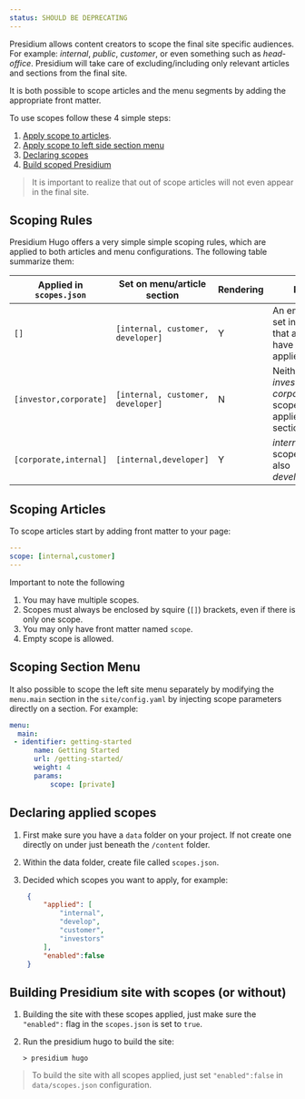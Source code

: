 ```yaml
---
status: SHOULD BE DEPRECATING
---
```


Presidium allows content creators to scope the final site specific audiences. For example: _internal_, _public_, _customer_, or even something such as _head-office_. Presidium will take care of excluding/including only relevant articles and sections from the final site.

It is both possible to scope articles and the menu segments by adding the appropriate front matter.

To use scopes follow these 4 simple steps:

1. [Apply scope to articles](#scoping-articles).
2. [Apply scope to left side section menu](#scoping-section-menu)
3. [Declaring scopes](#declaring-applied-scopes)
4. [Build scoped Presidium](#building-presidium-site-with-scopes-or-without)

> It is important to realize that out of scope articles will not even appear in the final site.

## Scoping Rules

Presidium Hugo offers a very simple simple scoping rules, which are applied to both articles and menu configurations. The following table summarize them:

| Applied in `scopes.json` | Set on menu/article section       | Rendering | Rule                                                                  |
| ------------------------ | --------------------------------- | --------- | --------------------------------------------------------------------- |
| `[]`                     | `[internal, customer, developer]` | Y         | An empty rule set indicates that all rules have to applied.           |
| `[investor,corporate]`   | `[internal, customer, developer]` | N         | Neither _investor_, nor _corporate_ scopes applies to section/article |
| `[corporate,internal]`   | `[internal,developer]`            | Y         | _internal_ scoped, but also _developer_.                              |

## Scoping Articles

To scope articles start by adding front matter to your page:

```yaml
---
scope: [internal,customer]
---
```

Important to note the following

1. You may have multiple scopes.
2. Scopes must always be enclosed by squire (`[]`) brackets, even if there is only one scope.
3. You may only have front matter named `scope`.
4. Empty scope is allowed.

## Scoping Section Menu

It also possible to scope the left site menu separately by modifying the `menu.main` section in the `site/config.yaml` by injecting scope parameters directly on a section. For example:

```yaml
menu:
  main:
 - identifier: getting-started
      name: Getting Started
      url: /getting-started/
      weight: 4
      params: 
          scope: [private]  
```

## Declaring applied scopes

1. First make sure you have a `data` folder on your project. If not create one directly on under just beneath the `/content` folder. 
2. Within the data folder, create file called `scopes.json`.
3. Decided which scopes you want to apply, for example:

   ```json
    {
        "applied": [
            "internal",
            "develop",
            "customer",
            "investors"
        ],
        "enabled":false
    }
   ```

## Building Presidium site with scopes (or without)

1. Building the site with these scopes applied, just make sure the `"enabled":` flag in the `scopes.json` is set to `true`.
2. Run the presidium hugo to build the site:

   ```shell
   > presidium hugo
   ```

> To build the site with all scopes applied, just set `"enabled":false` in `data/scopes.json` configuration.

